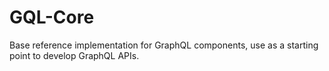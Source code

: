# GQL-Core

Base reference implementation for GraphQL components, use as a starting point to develop GraphQL APIs.